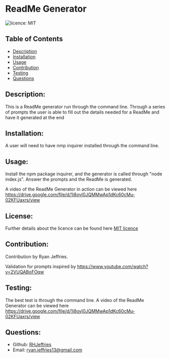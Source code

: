 # ReadMe Generator
  
  ![licence: MIT](https://img.shields.io/badge/license-MIT-pink)

  ## Table of Contents 
  - [Description](#description)
  - [Installation](#installation)
  - [Usage](#usage)
  - [Contribution](#contribution)
  - [Testing](#testing)
  - [Questions](#questions)
  
  ## Description:
  This is a ReadMe generator run through the command line. Through a series of prompts the user is able to fill out the details needed for a ReadMe and have it generated at the end
  
  ## Installation:
  A user will need to have nmp inquirer installed through the command line.
  
  ## Usage:
  Install the npm package inquirer, and the generator is called through "node index.js". Answer the prompts and the ReadMe is generated.
  
  A video of the ReadMe Generator in action can be viewed here https://drive.google.com/file/d/1i8oyl0JQMMwAp1dKc60cMu-02KFUaxrs/view
  
  ## License:
  Further details about the licence can be found here [MIT licence](https://opensource.org/licenses/MIT)
  
  ## Contribution:
  Contribution by Ryan Jeffries.

  Validation for prompts inspired by https://www.youtube.com/watch?v=2VUQABoFOqw
  
  ## Testing:
  The best test is through the command line.
  A video of the ReadMe Generator can be viewed here https://drive.google.com/file/d/1i8oyl0JQMMwAp1dKc60cMu-02KFUaxrs/view
  
  ## Questions:
  - Github: [RHJeffries](https://github.com/RHJeffries)
  - Email: [ryan.jeffries13@gmail.com](mailto:ryan.jeffries13@gmail.com) 